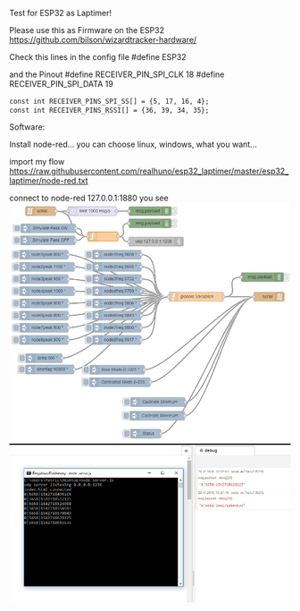 Test for ESP32 as Laptimer!

Please use this as Firmware on the ESP32
https://github.com/bilson/wizardtracker-hardware/

Check this lines in the config file
#define ESP32

and the Pinout
    #define RECEIVER_PIN_SPI_CLK 18
    #define RECEIVER_PIN_SPI_DATA 19
  
    const int RECEIVER_PINS_SPI_SS[] = {5, 17, 16, 4};
    const int RECEIVER_PINS_RSSI[] = {36, 39, 34, 35};
    
    
 Software:
 
 Install node-red... you can choose linux, windows, what you want... 
 
 import my flow 
 https://raw.githubusercontent.com/realhuno/esp32_laptimer/master/esp32_laptimer/node-red.txt
 
 
 connect to node-red 127.0.0.1:1880
you see
![node-red](https://raw.githubusercontent.com/realhuno/esp32_laptimer/master/esp32_laptimer/node-red.PNG)
![node-red](https://raw.githubusercontent.com/realhuno/esp32_laptimer/master/esp32_laptimer/gateway.PNG)
